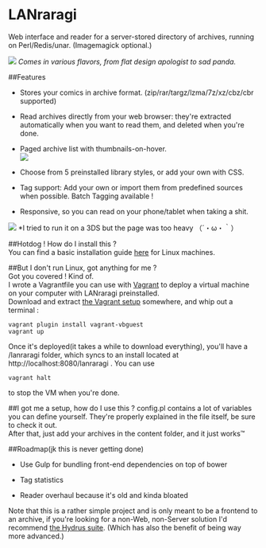 LANraragi
============

Web interface and reader for a server-stored directory of archives, running on Perl/Redis/unar. (Imagemagick optional.)  

![](https://a.pomf.cat/vpqvmq.png)
*Comes in various flavors, from flat design apologist to sad panda.*  

##Features

* Stores your comics in archive format. (zip/rar/targz/lzma/7z/xz/cbz/cbr supported)  

* Read archives directly from your web browser: they're extracted automatically when you want to read them, and deleted when you're done. 

* Paged archive list with thumbnails-on-hover.  
![](https://a.pomf.cat/jooipu.png)

* Choose from 5 preinstalled library styles, or add your own with CSS.      

* Tag support: Add your own or import them from predefined sources when possible. Batch Tagging available !  

* Responsive, so you can read on your phone/tablet when taking a shit.  

![](https://a.pomf.cat/czkfyn.png)
*I tried to run it on a 3DS but the page was too heavy （´・ω・｀）  

	
##Hotdog ! How do I install this ?  
You can find a basic installation guide [here](https://github.com/Difegue/LANraragi/blob/master/tools/Install.md) for Linux machines.  

##But I don't run Linux, got anything for me ?  
Got you covered ! Kind of.  
I wrote a Vagrantfile you can use with [Vagrant](https://www.vagrantup.com/downloads.html) to deploy a virtual machine on your computer with LANraragi preinstalled.  
Download and extract [the Vagrant setup](https://github.com/Difegue/LANraragi/blob/master/tools/VagrantSetup.zip) somewhere, and whip out a terminal :
```
vagrant plugin install vagrant-vbguest
vagrant up
```
Once it's deployed(it takes a while to download everything), you'll have a /lanraragi folder, which syncs to an install located at http://localhost:8080/lanraragi . You can use 
```
vagrant halt
```  
to stop the VM when you're done.

##I got me a setup, how do I use this ?
config.pl contains a lot of variables you can define yourself. They're properly explained in the file itself, be sure to check it out.  
After that, just add your archives in the content folder, and it just works™


##Roadmap(jk this is never getting done)  

* Use Gulp for bundling front-end dependencies on top of bower  

* Tag statistics  

* Reader overhaul because it's old and kinda bloated  


Note that this is a rather simple project and is only meant to be a frontend to an archive, if you're looking for a non-Web, non-Server solution I'd recommend [the Hydrus suite](http://github.com/hydrusnetwork).
(Which has also the benefit of being way more advanced.)

